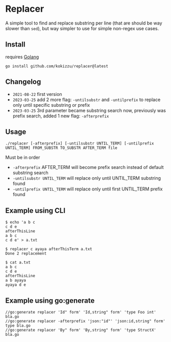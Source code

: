# Replacer

A simple tool to find and replace substring per line (that are should be way slower than `sed`), but way simpler to use for simple non-regex use cases. 

## Install

requires [Golang](//golang.org/)
```
go install github.com/kokizzu/replacer@latest
```

## Changelog

- `2021-08-22` first version
- `2023-03-25` add 2 more flag: `-untilsubstr` and `-untilprefix` to replace only until specific substring or prefix
- `2023-03-25` 3rd parameter became substring search now, previously was prefix search, added 1 new flag: `-afterprefix`

## Usage

```
./replacer [-afterprefix] [-untilsubstr UNTIL_TERM] [-untilprefix UNTIL_TERM] FROM_SUBSTR TO_SUBSTR AFTER_TERM file
```

Must be in order

  - `-afterprefix` AFTER_TERM will become prefix search instead of default substring search
  - `-untilsubstr UNTIL_TERM` will replace only until UNTIL_TERM substring found
  - `-untilprefix UNTIL_TERM` will replace only until first UNTIL_TERM prefix found

## Example using CLI
```
$ echo 'a b c
c d e
afterThisLine
a b c
c d e' > a.txt

$ replacer c ayaya afterThisTerm a.txt
Done 2 replacement

$ cat a.txt
a b c
c d e
afterThisLine
a b ayaya
ayaya d e
```

## Example using go:generate
```
//go:generate replacer 'Id" form' 'Id,string" form' 'type Foo int' bla.go
//go:generate replacer -afterprefix 'json:"id"' 'json:id,string" form' type bla.go
//go:generate replacer 'By" form' 'By,string" form' 'type StructX' bla.go
```
